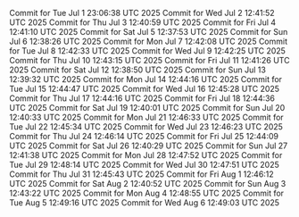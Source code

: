 Commit for Tue Jul  1 23:06:38 UTC 2025
Commit for Wed Jul  2 12:41:52 UTC 2025
Commit for Thu Jul  3 12:40:59 UTC 2025
Commit for Fri Jul  4 12:41:10 UTC 2025
Commit for Sat Jul  5 12:37:53 UTC 2025
Commit for Sun Jul  6 12:38:26 UTC 2025
Commit for Mon Jul  7 12:42:08 UTC 2025
Commit for Tue Jul  8 12:42:33 UTC 2025
Commit for Wed Jul  9 12:42:25 UTC 2025
Commit for Thu Jul 10 12:43:15 UTC 2025
Commit for Fri Jul 11 12:41:26 UTC 2025
Commit for Sat Jul 12 12:38:50 UTC 2025
Commit for Sun Jul 13 12:39:32 UTC 2025
Commit for Mon Jul 14 12:44:16 UTC 2025
Commit for Tue Jul 15 12:44:47 UTC 2025
Commit for Wed Jul 16 12:45:28 UTC 2025
Commit for Thu Jul 17 12:44:16 UTC 2025
Commit for Fri Jul 18 12:44:36 UTC 2025
Commit for Sat Jul 19 12:40:01 UTC 2025
Commit for Sun Jul 20 12:40:33 UTC 2025
Commit for Mon Jul 21 12:46:33 UTC 2025
Commit for Tue Jul 22 12:45:34 UTC 2025
Commit for Wed Jul 23 12:46:23 UTC 2025
Commit for Thu Jul 24 12:46:14 UTC 2025
Commit for Fri Jul 25 12:44:09 UTC 2025
Commit for Sat Jul 26 12:40:29 UTC 2025
Commit for Sun Jul 27 12:41:38 UTC 2025
Commit for Mon Jul 28 12:47:52 UTC 2025
Commit for Tue Jul 29 12:48:14 UTC 2025
Commit for Wed Jul 30 12:47:51 UTC 2025
Commit for Thu Jul 31 12:45:43 UTC 2025
Commit for Fri Aug  1 12:46:12 UTC 2025
Commit for Sat Aug  2 12:40:52 UTC 2025
Commit for Sun Aug  3 12:43:22 UTC 2025
Commit for Mon Aug  4 12:48:55 UTC 2025
Commit for Tue Aug  5 12:49:16 UTC 2025
Commit for Wed Aug  6 12:49:03 UTC 2025
